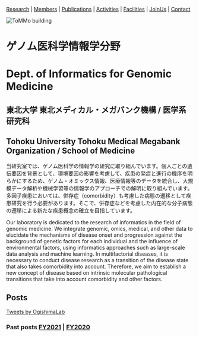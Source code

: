[Research](https://ogishimalab.github.io/Research)  |  [Members](https://ogishimalab.github.io/Members)  |  [Publications](https://ogishimalab.github.io/Publications)  |  [Activities](https://ogishimalab.github.io/Activities)  |  [Facilities](https://ogishimalab.github.io/Facilities)  |  [JoinUs](https://ogishimalab.github.io/JoinUs)  |  [Contact](https://ogishimalab.github.io/Contact)

![ToMMo building](https://raw.githubusercontent.com/ogishimalab/ogishimalab.github.io/main/image/ToMMo_building.jpeg)

# ゲノム医科学情報学分野
# Dept. of Informatics for Genomic Medicine
## 東北大学 東北メディカル・メガバンク機構 / 医学系研究科
## Tohoku University Tohoku Medical Megabank Organization / School of Medicine

当研究室では、ゲノム医科学の情報学の研究に取り組んでいます。個人ごとの遺伝要因を背景として、環境要因の影響を考慮して、疾患の発症と進行の機序を明らかにするため、ゲノム・オミックス情報、医療情報等のデータを統合し、大規模データ解析や機械学習等の情報学のアプローチでの解明に取り組んでいます。多因子疾患においては、併存症（comorbidity）も考慮した病態の遷移として疾患研究を行う必要があります。そこで、併存症などを考慮した内在的な分子病態の遷移による新たな疾患概念の確立を目指しています。

Our laboratory is dedicated to the research of informatics in the field of genomic medicine. We integrate genomic, omics, medical, and other data to elucidate the mechanisms of disease onset and progression against the background of genetic factors for each individual and the influence of environmental factors, using informatics approaches such as large-scale data analysis and machine learning. In multifactorial diseases, it is necessary to conduct disease research as a transition of the disease state that also takes comorbidity into account. Therefore, we aim to establish a new concept of disease based on intrinsic molecular pathological transitions that take into account comorbidity and other factors.

## Posts

<a class="twitter-timeline" href="https://twitter.com/OgishimaLab?ref_src=twsrc%5Etfw">Tweets by OgishimaLab</a> <script async src="https://platform.twitter.com/widgets.js" charset="utf-8"></script>

<!-- <script type='text/javascript' src='https://ogishimalab.tumblr.com/js'></script> -->

### Past posts [FY2021](https://ogishimalab.github.io/posts/FY2021) | [FY2020](https://ogishimalab.github.io/posts/FY2020)
